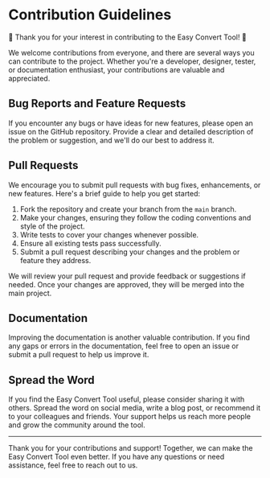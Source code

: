 # Contribution Guidelines

🎉 Thank you for your interest in contributing to the Easy Convert Tool! 🎉

We welcome contributions from everyone, and there are several ways you can contribute to the project. Whether you're a developer, designer, tester, or documentation enthusiast, your contributions are valuable and appreciated.

## Bug Reports and Feature Requests

If you encounter any bugs or have ideas for new features, please open an issue on the GitHub repository. Provide a clear and detailed description of the problem or suggestion, and we'll do our best to address it.

## Pull Requests

We encourage you to submit pull requests with bug fixes, enhancements, or new features. Here's a brief guide to help you get started:

1. Fork the repository and create your branch from the `main` branch.
2. Make your changes, ensuring they follow the coding conventions and style of the project.
3. Write tests to cover your changes whenever possible.
4. Ensure all existing tests pass successfully.
5. Submit a pull request describing your changes and the problem or feature they address.

We will review your pull request and provide feedback or suggestions if needed. Once your changes are approved, they will be merged into the main project.

## Documentation

Improving the documentation is another valuable contribution. If you find any gaps or errors in the documentation, feel free to open an issue or submit a pull request to help us improve it.

## Spread the Word

If you find the Easy Convert Tool useful, please consider sharing it with others. Spread the word on social media, write a blog post, or recommend it to your colleagues and friends. Your support helps us reach more people and grow the community around the tool.

---

Thank you for your contributions and support! Together, we can make the Easy Convert Tool even better. If you have any questions or need assistance, feel free to reach out to us.
